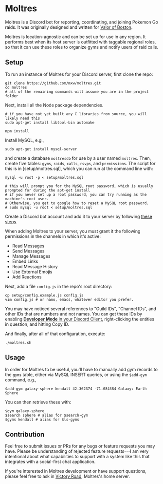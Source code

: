 Moltres
=======

Moltres is a Discord bot for reporting, coordinating, and joining Pokemon Go
raids.  It was originally designed and written for [Valor of Boston][vob].

Moltres is location-agnostic and can be set up for use in any region.  It
performs best when its host server is outfitted with taggable regional roles,
so that it can use these roles to organize gyms and notify users of raid calls.

Setup
-----

To run an instance of Moltres for your Discord server, first clone the repo:

    git clone https://github.com/mxw/moltres.git
    cd moltres
    # all of the remaining commands will assume you are in the project folder

Next, install all the Node package dependencies.

    # if you have not yet built any C libraries from source, you will likely need this
    sudo apt-get install libtool-bin automake

    npm install

Install MySQL, e.g.,

    sudo apt-get install mysql-server

and create a database `moltresdb` for use by a user named `moltres`. Then, 
create five tables: `gyms`, `raids`, `calls`, `rsvps`, and `permissions`. The 
script for this is in [setup/moltres.sql], which you can run at the command 
line with:

    mysql -u root -p < setup/moltres.sql
    
    # this will prompt you for the MySQL root password, which is usually prompted for during the apt-get install
    # if you never set up a root password, you can try running as the machine's root user. 
    # Otherwise, you get to google how to reset a MySQL root password.
    # sudo mysql -u root < setup/moltres.sql

Create a Discord bot account and add it to your server by following 
[these steps][discord-bot].

When adding Moltres to your server, you must grant it the following 
permissions in the channels in which it's active:

*  Read Messages
*  Send Messages
*  Manage Messages
*  Embed Links
*  Read Message History
*  Use External Emojis
*  Add Reactions

Next, add a file `config.js` in the repo's root directory:

    cp setup/config.example.js config.js
    vim config.js # or nano, emacs, whatever editor you prefer.

You may have noticed several references to "Guild IDs", "Channel IDs", and 
other IDs that are numbers and not names. You can get these IDs by enabling 
[**Developer Mode** in your Discord Client][discord-developer-mode], 
right-clicking the entities in question, and hitting Copy ID.

And finally, after all of that configuration, execute:

    ./moltres.sh

Usage
-----

In order for Moltres to be useful, you'll have to manually add gym records to 
the `gyms` table, either via MySQL INSERT queries, or using the `$add-gym` 
command, e.g.,

    $add-gym galaxy-sphere kendall 42.362374 -71.084384 Galaxy: Earth Sphere

You can then retrieve these with:

    $gym galaxy-sphere
    $search sphere # alias for $search-gym
    $gyms kendall # alias for $ls-gyms

Contribution
------------

Feel free to submit issues or PRs for any bugs or feature requests you may
have.  Please be understanding of rejected feature requests---I am very
intentional about what capabilities to support with a system like this that
integrates with a social-first chat application.

If you're interested in Moltres development or have support questions, please
feel free to ask in [Victory Road][victory-road], Moltres's home server.


[vob]: https://www.valorofboston.com/
[discord-bot]: https://github.com/reactiflux/discord-irc/wiki/Creating-a-discord-bot-&-getting-a-token
[victory-road]: https://discord.gg/hTaVwwr
[discord-developer-mode]: https://support.discordapp.com/hc/en-us/articles/206346498-Where-can-I-find-my-User-Server-Message-ID-

